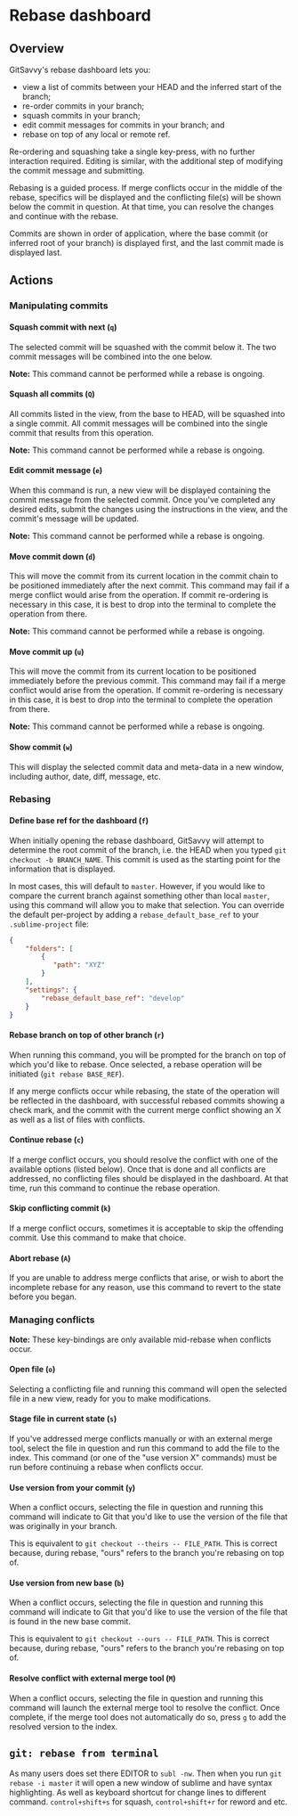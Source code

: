 # Rebase dashboard

## Overview

GitSavvy's rebase dashboard lets you:

- view a list of commits between your HEAD and the inferred start of the branch;
- re-order commits in your branch;
- squash commits in your branch;
- edit commit messages for commits in your branch; and
- rebase on top of any local or remote ref.

Re-ordering and squashing take a single key-press, with no further interaction required.  Editing is similar, with the additional step of modifying the commit message and submitting.

Rebasing is a guided process.  If merge conflicts occur in the middle of the rebase, specifics will be displayed and the conflicting file(s) will be shown below the commit in question.  At that time, you can resolve the changes and continue with the rebase.

Commits are shown in order of application, where the base commit (or inferred root of your branch) is displayed first, and the last commit made is displayed last.


## Actions

### Manipulating commits

#### Squash commit with next (`q`)

The selected commit will be squashed with the commit below it.  The two commit messages will be combined into the one below.

**Note:** This command cannot be performed while a rebase is ongoing.

#### Squash all commits (`Q`)

All commits listed in the view, from the base to HEAD, will be squashed into a single commit.  All commit messages will be combined into the single commit that results from this operation.

**Note:** This command cannot be performed while a rebase is ongoing.

#### Edit commit message (`e`)

When this command is run, a new view will be displayed containing the commit message from the selected commit.  Once you've completed any desired edits, submit the changes using the instructions in the view, and the commit's message will be updated.

**Note:** This command cannot be performed while a rebase is ongoing.

#### Move commit down (`d`)

This will move the commit from its current location in the commit chain to be positioned immediately after the next commit.  This command may fail if a merge conflict would arise from the operation.  If commit re-ordering is necessary in this case, it is best to drop into the terminal to complete the operation from there.

**Note:** This command cannot be performed while a rebase is ongoing.

#### Move commit up (`u`)

This will move the commit from its current location to be positioned immediately before the previous commit.  This command may fail if a merge conflict would arise from the operation.  If commit re-ordering is necessary in this case, it is best to drop into the terminal to complete the operation from there.

**Note:** This command cannot be performed while a rebase is ongoing.

#### Show commit (`w`)

This will display the selected commit data and meta-data in a new window, including author, date, diff, message, etc.


### Rebasing

#### Define base ref for the dashboard (`f`)

When initially opening the rebase dashboard, GitSavvy will attempt to determine the root commit of the branch, i.e. the HEAD when you typed `git checkout -b BRANCH_NAME`.  This commit is used as the starting point for the information that is displayed.

In most cases, this will default to `master`.  However, if you would like to compare the current branch against something other than local `master`, using this command will allow you to make that selection. You can override the default per-project by adding a `rebase_default_base_ref` to your `.sublime-project` file:

```json
{
    "folders": [
        {
           "path": "XYZ"
        }
    ],
    "settings": {
        "rebase_default_base_ref": "develop"
    }
}
```

#### Rebase branch on top of other branch (`r`)

When running this command, you will be prompted for the branch on top of which you'd like to rebase.  Once selected, a rebase operation will be initiated (`git rebase BASE_REF`).

If any merge conflicts occur while rebasing, the state of the operation will be reflected in the dashboard, with successful rebased commits showing a check mark, and the commit with the current merge conflict showing an X as well as a list of files with conflicts.

#### Continue rebase (`c`)

If a merge conflict occurs, you should resolve the conflict with one of the available options (listed below).  Once that is done and all conflicts are addressed, no conflicting files should be displayed in the dashboard.  At that time, run this command to continue the rebase operation.

#### Skip conflicting commit (`k`)

If a merge conflict occurs, sometimes it is acceptable to skip the offending commit.  Use this command to make that choice.

#### Abort rebase (`A`)

If you are unable to address merge conflicts that arise, or wish to abort the incomplete rebase for any reason, use this command to revert to the state before you began.

### Managing conflicts

**Note:** These key-bindings are only available mid-rebase when conflicts occur.

#### Open file (`o`)

Selecting a conflicting file and running this command will open the selected file in a new view, ready for you to make modifications.

#### Stage file in current state (`s`)

If you've addressed merge conflicts manually or with an external merge tool, select the file in question and run this command to add the file to the index.  This command (or one of the "use version X" commands) must be run before continuing a rebase when conflicts occur.

#### Use version from your commit (`y`)

When a conflict occurs, selecting the file in question and running this command will indicate to Git that you'd like to use the version of the file that was originally in your branch.

This is equivalent to `git checkout --theirs -- FILE_PATH`.  This is correct because, during rebase, "ours" refers to the branch you're rebasing on top of.

#### Use version from new base (`b`)

When a conflict occurs, selecting the file in question and running this command will indicate to Git that you'd like to use the version of the file that is found in the new base commit.

This is equivalent to `git checkout --ours -- FILE_PATH`.  This is correct because, during rebase, "ours" refers to the branch you're rebasing on top of.

#### Resolve conflict with external merge tool (`M`)

When a conflict occurs, selecting the file in question and running this command will launch the external merge tool to resolve the conflict.  Once complete, if the merge tool does not automatically do so, press `g` to add the resolved version to the index.

## `git: rebase from terminal`

As many users does set there EDITOR to `subl -nw`. Then when you run  `git rebase -i master` it will open a new window of sublime and have syntax highlighting. As well as keyboard shortcut for change lines to different command. `control+shift+s` for squash, `control+shift+r` for reword and etc.

